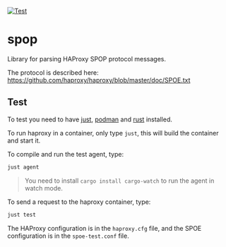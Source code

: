 [![Test](https://github.com/nbari/spop/actions/workflows/test.yml/badge.svg?branch=main)](https://github.com/nbari/spop/actions/workflows/test.yml)

# spop

Library for parsing HAProxy SPOP protocol messages.

The protocol is described here: https://github.com/haproxy/haproxy/blob/master/doc/SPOE.txt

## Test

To test you need to have [just](https://github.com/casey/just), [podman](https://podman.io) and [rust](https://www.rust-lang.org/tools/install) installed.


To run haproxy in a container, only type  `just`, this will build the container and start it.

To compile and run the test agent, type:

```bash
just agent
```

> You need to install `cargo install cargo-watch` to run the agent in watch mode.

To send a request to the haproxy container, type:

```bash
just test
```

The HAProxy configuration is in the `haproxy.cfg` file, and the SPOE
configuration is in the `spoe-test.conf` file.
